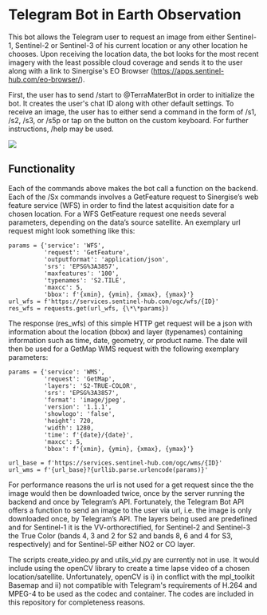 # Telegram Bot in Earth Observation

This bot allows the Telegram user to request an image from either Sentinel-1, Sentinel-2 or Sentinel-3 of his current location or any other location he chooses. Upon receiving the location data, the bot looks for the most recent imagery with the least possible cloud coverage and sends it to the user along with a link to Sinergise's EO Browser (https://apps.sentinel-hub.com/eo-browser/).

First, the user has to send /start to @TerraMaterBot in order to initialize the bot. It creates the user's chat ID along with other default settings. To receive an image, the user has to either send a command in the form of /s1, /s2, /s3, or /s5p or tap on the button on the custom keyboard. For further instructions, /help may be used.

![](https://github.com/fvivian/TerraMaterBot/blob/master/TerraMaterV4_img.PNG)

## Functionality

Each of the commands above makes the bot call a function on the backend. Each of the /Sx commands involves a GetFeature request to Sinergise’s web feature service (WFS) in order to find the latest acquisition date for a chosen location. For a WFS GetFeature request one needs several parameters, depending on the data’s source satellite. An exemplary url request might look something like this:
```
params = {'service': 'WFS',
          'request': 'GetFeature',
          'outputformat': 'application/json',
          'srs': 'EPSG%3A3857',
          'maxfeatures': '100',
          'typenames': 'S2.TILE',
          'maxcc': 5,
          'bbox': f'{xmin}, {ymin}, {xmax}, {ymax}'}
url_wfs = f'https://services.sentinel-hub.com/ogc/wfs/{ID}'
res_wfs = requests.get(url_wfs, {\*\*params})
```
The response  (res_wfs) of this simple HTTP get request will be a json with information about the location (bbox) and layer (typenames) containing information such as time, date, geometry, or product name.
The date will then be used for a GetMap WMS request with the following exemplary parameters:
```
params = {'service': 'WMS',
          'request': 'GetMap',
          'layers': 'S2-TRUE-COLOR',
          'srs': 'EPSG%3A3857',
          'format': 'image/jpeg',
          'version': '1.1.1',
          'showlogo': 'false',
          'height': 720,
          'width': 1280,
          'time': f'{date}/{date}',
          'maxcc': 5,
          'bbox': f'{xmin}, {ymin}, {xmax}, {ymax}'}
          
url_base = f'https://services.sentinel-hub.com/ogc/wms/{ID}'
url_wms = f'{url_base}?{urllib.parse.urlencode(params)}'
```
For performance reasons the url is not used for a get request since the the image would then be downloaded twice, once by the server running the backend and once by Telegram’s API. Fortunately, the Telegram Bot API offers a function to send an image to the user via url, i.e. the image is only downloaded once, by Telegram’s API.
The layers being used are predefined and for Sentinel-1 it is the VV-orthorectified, for Sentinel-2 and Sentinel-3 the True Color (bands 4, 3 and 2 for S2 and bands 8, 6 and 4 for S3, respectively) and for Sentinel-5P either NO2 or CO layer.


The scripts create_video.py and utils_vid.py are currently not in use. It would include using the openCV library to create a time lapse video of a chosen location/satellite. Unfortunately, openCV is i) in conflict with the mpl_toolkit Basemap and ii) not compatible with  Telegram's requirements of H.264 and MPEG-4 to be used as the codec and container. The codes are included in this repository for completeness reasons.
